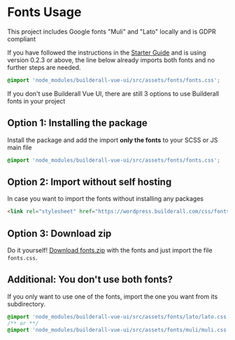 # Fonts Usage

This project includes Google fonts "Muli" and "Lato" locally and is GDPR compliant

If you have followed the instructions in the [Starter Guide](/guide) and is using version 0.2.3 or above, the line below already imports both fonts and no further steps are needed.
```scss
@import 'node_modules/builderall-vue-ui/src/assets/fonts/fonts.css';
```

If you don't use Builderall Vue UI, there are still 3 options to use Builderall fonts in your project

## Option 1: Installing the package

Install the package and add the import **only the fonts** to your SCSS or JS main file
```scss
@import 'node_modules/builderall-vue-ui/src/assets/fonts/fonts.css';
```

## Option 2: Import without self hosting
In case you want to import the fonts without installing any packages

``` html
<link rel="stylesheet" href="https://wordpress.builderall.com/css/fonts.css">
```

## Option 3: Download zip
Do it yourself! [Download fonts.zip](https://github.com/mauricio-testa/builderall-vue-ui/tree/develop/src/assets/fonts) with the fonts and just import the file `fonts.css`.


## Additional: You don't use both fonts? 

If you only want to use one of the fonts, import the one you want from its subdirectory.

```css
@import 'node_modules/builderall-vue-ui/src/assets/fonts/lato/lato.css';
/** or **/
@import 'node_modules/builderall-vue-ui/src/assets/fonts/muli/muli.css';
```
